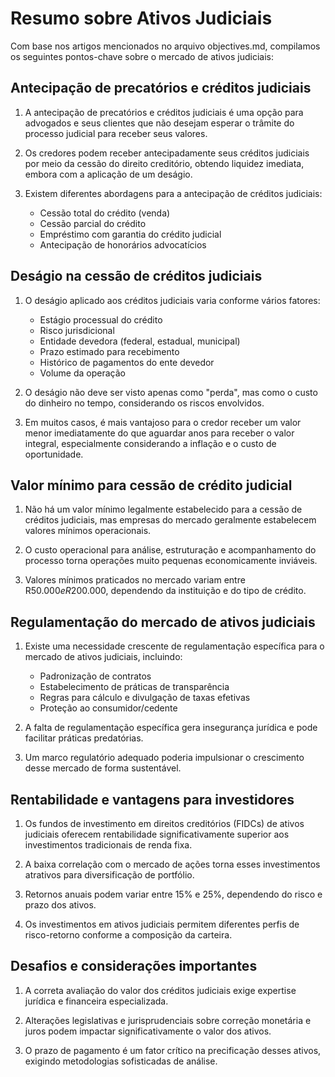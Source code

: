 # Resumo sobre Ativos Judiciais

Com base nos artigos mencionados no arquivo objectives.md, compilamos os seguintes pontos-chave sobre o mercado de ativos judiciais:

## Antecipação de precatórios e créditos judiciais

1. A antecipação de precatórios e créditos judiciais é uma opção para advogados e seus clientes que não desejam esperar o trâmite do processo judicial para receber seus valores.

2. Os credores podem receber antecipadamente seus créditos judiciais por meio da cessão do direito creditório, obtendo liquidez imediata, embora com a aplicação de um deságio.

3. Existem diferentes abordagens para a antecipação de créditos judiciais:
   - Cessão total do crédito (venda)
   - Cessão parcial do crédito
   - Empréstimo com garantia do crédito judicial
   - Antecipação de honorários advocatícios

## Deságio na cessão de créditos judiciais

1. O deságio aplicado aos créditos judiciais varia conforme vários fatores:
   - Estágio processual do crédito
   - Risco jurisdicional
   - Entidade devedora (federal, estadual, municipal)
   - Prazo estimado para recebimento
   - Histórico de pagamentos do ente devedor
   - Volume da operação

2. O deságio não deve ser visto apenas como "perda", mas como o custo do dinheiro no tempo, considerando os riscos envolvidos.

3. Em muitos casos, é mais vantajoso para o credor receber um valor menor imediatamente do que aguardar anos para receber o valor integral, especialmente considerando a inflação e o custo de oportunidade.

## Valor mínimo para cessão de crédito judicial

1. Não há um valor mínimo legalmente estabelecido para a cessão de créditos judiciais, mas empresas do mercado geralmente estabelecem valores mínimos operacionais.

2. O custo operacional para análise, estruturação e acompanhamento do processo torna operações muito pequenas economicamente inviáveis.

3. Valores mínimos praticados no mercado variam entre R$50.000 e R$200.000, dependendo da instituição e do tipo de crédito.

## Regulamentação do mercado de ativos judiciais

1. Existe uma necessidade crescente de regulamentação específica para o mercado de ativos judiciais, incluindo:
   - Padronização de contratos
   - Estabelecimento de práticas de transparência
   - Regras para cálculo e divulgação de taxas efetivas
   - Proteção ao consumidor/cedente

2. A falta de regulamentação específica gera insegurança jurídica e pode facilitar práticas predatórias.

3. Um marco regulatório adequado poderia impulsionar o crescimento desse mercado de forma sustentável.

## Rentabilidade e vantagens para investidores

1. Os fundos de investimento em direitos creditórios (FIDCs) de ativos judiciais oferecem rentabilidade significativamente superior aos investimentos tradicionais de renda fixa.

2. A baixa correlação com o mercado de ações torna esses investimentos atrativos para diversificação de portfólio.

3. Retornos anuais podem variar entre 15% e 25%, dependendo do risco e prazo dos ativos.

4. Os investimentos em ativos judiciais permitem diferentes perfis de risco-retorno conforme a composição da carteira.

## Desafios e considerações importantes

1. A correta avaliação do valor dos créditos judiciais exige expertise jurídica e financeira especializada.

2. Alterações legislativas e jurisprudenciais sobre correção monetária e juros podem impactar significativamente o valor dos ativos.

3. O prazo de pagamento é um fator crítico na precificação desses ativos, exigindo metodologias sofisticadas de análise.